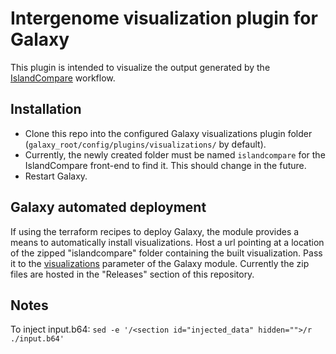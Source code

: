 # Intergenome visualization plugin for Galaxy

This plugin is intended to visualize the output generated by the [IslandCompare](http://github.com/brinkmanlab/islandcompare) workflow.

## Installation

- Clone this repo into the configured Galaxy visualizations plugin folder (`galaxy_root/config/plugins/visualizations/` by default).
- Currently, the newly created folder must be named `islandcompare` for the IslandCompare front-end to find it. This should change in the future.
- Restart Galaxy.

## Galaxy automated deployment

If using the terraform recipes to deploy Galaxy, the module provides a means to automatically install visualizations. Host a url pointing at a location of the zipped "islandcompare" folder containing the built visualization. Pass it to the [visualizations](https://github.com/brinkmanlab/galaxy-container/tree/master/destinations/aws#input_visualizations) parameter of the Galaxy module. Currently the zip files are hosted in the "Releases" section of this repository.

## Notes

To inject input.b64: `sed -e '/<section id="injected_data" hidden="">/r ./input.b64'`

